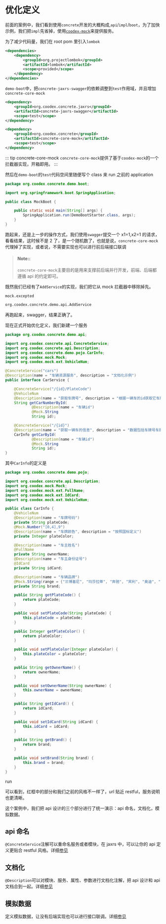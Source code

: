 # 优化定义

前面的案例中，我们看到使用`concrete`开发的大概构成,`api`/`impl`/`boot`，为了加快示例，我们把`impl`先省掉，使用[`coodex-mock`](https://docs.coodex.org/lib/coodex-mock/)来提供服务。

为了减少代码量，我们在 root pom 里引入`lombok`

```xml
<dependencies>
    <dependency>
        <groupId>org.projectlombok</groupId>
        <artifactId>lombok</artifactId>
        <scope>provided</scope>
    </dependency>
</dependencies>
```

`demo-boot`中，把`concrete-jaxrs-swagger`的依赖调整到`test`作用域，并且增加`concrete-core-mock`

```xml
<dependency>
    <groupId>org.coodex.concrete.jaxrs</groupId>
    <artifactId>concrete-jaxrs-swagger</artifactId>
    <scope>test</scope>
</dependency>

<dependency>
    <groupId>org.coodex.concrete</groupId>
    <artifactId>concrete-core-mock</artifactId>
    <scope>test</scope>
</dependency>
```

::: tip concrete-core-mock
`concrete-core-mock`提供了基于`coodex-mock`的一个拦截器实现，开箱即用。
:::

然后在`demo-boot`的`test`代码空间里随便写个 class 来 run 之前的 application

```java
package org.coodex.concrete.demo.boot;

import org.springframework.boot.SpringApplication;

public class MockBoot {

    public static void main(String[] args) {
        SpringApplication.run(DemoBootStarter.class, args);
    }
}
```

跑起来，还是上一步的操作方式，我们使用`swagger`提交一个 x1=1,x2=1 的请求，看看结果，这时候不是 2 了，是一个随机数了，也就是说，`concrete-core-mock`代理掉了实现，或者说，不需要实现也可以进行前后端接口联调

> #### Note::
>
> `concrete-core-mock`主要目的是用来支撑前后端并行开发，前端、后端都遵循 api 的约定即可。

既然我们已经有了`AddService`的实现，我们把它从 mock 拦截器中移除掉先。

`mock.excepted`

```txt
org.coodex.concrete.demo.api.AddService
```

再跑起来，swagger，结果正确了。

现在正式开始优化定义，我们新建一个服务

```java
package org.coodex.concrete.demo.api;

import org.coodex.concrete.api.ConcreteService;
import org.coodex.concrete.api.Description;
import org.coodex.concrete.demo.pojo.CarInfo;
import org.coodex.mock.Mock;
import org.coodex.mock.ext.VehicleNum;

@ConcreteService("cars")
@Description(name = "车辆资源服务", description = "文档化示例")
public interface CarService {

    @ConcreteService("/{id}/PlateCode")
    @VehicleNum
    @Description(name = "获取车牌号", description = "根据一辆车的id获取它车牌号")
    String getCarNumberById(
            @Description(name = "车辆id")
            @Mock.String
            String id);

    @ConcreteService("/{id}")
    @Description(name = "获取一辆车的信息", description = "数据包括车牌号车牌颜色等")
    CarInfo getCarById(
            @Description(name = "车辆id")
            @Mock.String
            String id);
}
```

其中`CarInfo`的定义是

```java
package org.coodex.concrete.demo.pojo;

import org.coodex.concrete.api.Description;
import org.coodex.mock.Mock;
import org.coodex.mock.ext.FullName;
import org.coodex.mock.ext.IdCard;
import org.coodex.mock.ext.VehicleNum;

public class CarInfo {
    @VehicleNum
    @Description(name = "车牌号码")
    private String plateCode;
    @Mock.Number("[0,4],9")
    @Description(name = "车牌颜色", description = "按照国标定义")
    private Integer plateColor;

    @Description(name = "车主姓名")
    @FullName
    private String ownerName;
    @Description(name = "车主身份证号")
    @IdCard
    private String idCard;

    @Description(name = "车辆品牌")
    @Mock.String(range = {"兰博基尼", "玛莎拉蒂", "奔驰", "宾利", "奥迪", "宝马"})
    private String brand;

    public String getPlateCode() {
        return plateCode;
    }

    public void setPlateCode(String plateCode) {
        this.plateCode = plateCode;
    }

    public Integer getPlateColor() {
        return plateColor;
    }

    public void setPlateColor(Integer plateColor) {
        this.plateColor = plateColor;
    }

    public String getOwnerName() {
        return ownerName;
    }

    public void setOwnerName(String ownerName) {
        this.ownerName = ownerName;
    }

    public String getIdCard() {
        return idCard;
    }

    public void setIdCard(String idCard) {
        this.idCard = idCard;
    }

    public String getBrand() {
        return brand;
    }

    public void setBrand(String brand) {
        this.brand = brand;
    }
}

```

run

<!-- ![swagger]() -->

可以看到，红框中的部分和我们之前的风格不一样了，url 贴近 restful，服务说明也更清晰。

这个案例中，我们把 api 设计的三个部分进行了统一演示：api 命名，文档化，模拟数据。

## api 命名

`@ConcreteService`注解可以重命名服务或者模块，在 jaxrs 中，可以让你的 api 定义更贴合 restful 风格。详细[参见](../concrete-api/ConcreteService.md)

## 文档化

`@Description`可以对模块、服务、属性、参数进行文档化注解，把 api 设计和 api 文档合到一起。详细[参见](../concrete-api/Description.md)

## 模拟数据

定义模拟数据，让没有后端实现也可以进行接口联调。详细[参见](../coodex-mock/README.md)
